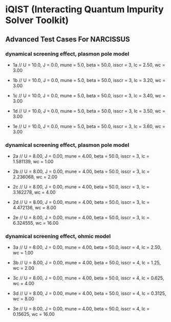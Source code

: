 # iQIST (Interacting Quantum Impurity Solver Toolkit)

## Advanced Test Cases For NARCISSUS

### dynamical screening effect, plasmon pole model

* 1a // U = 10.0, J = 0.0, mune = 5.0, beta = 50.0, isscr = 3, lc = 2.50, wc = 3.00

* 1b // U = 10.0, J = 0.0, mune = 5.0, beta = 50.0, isscr = 3, lc = 3.20, wc = 3.00

* 1c // U = 10.0, J = 0.0, mune = 5.0, beta = 50.0, isscr = 3, lc = 3.40, wc = 3.00

* 1d // U = 10.0, J = 0.0, mune = 5.0, beta = 50.0, isscr = 3, lc = 3.50, wc = 3.00

* 1e // U = 10.0, J = 0.0, mune = 5.0, beta = 50.0, isscr = 3, lc = 3.60, wc = 3.00

### dynamical screening effect, plasmon pole model

* 2a // U = 8.00, J = 0.00, mune = 4.00, beta = 50.0, isscr = 3, lc = 1.581139, wc = 1.00

* 2b // U = 8.00, J = 0.00, mune = 4.00, beta = 50.0, isscr = 3, lc = 2.236068, wc = 2.00

* 2c // U = 8.00, J = 0.00, mune = 4.00, beta = 50.0, isscr = 3, lc = 3.162278, wc = 4.00

* 2d // U = 8.00, J = 0.00, mune = 4.00, beta = 50.0, isscr = 3, lc = 4.472136, wc = 8.00

* 2e // U = 8.00, J = 0.00, mune = 4.00, beta = 50.0, isscr = 3, lc = 6.324555, wc = 16.00

### dynamical screening effect, ohmic model

* 3a // U = 8.00, J = 0.00, mune = 4.00, beta = 50.0, isscr = 4, lc = 2.50, wc = 1.00

* 3b // U = 8.00, J = 0.00, mune = 4.00, beta = 50.0, isscr = 4, lc = 1.25, wc = 2.00

* 3c // U = 8.00, J = 0.00, mune = 4.00, beta = 50.0, isscr = 4, lc = 0.625, wc = 4.00

* 3d // U = 8.00, J = 0.00, mune = 4.00, beta = 50.0, isscr = 4, lc = 0.3125, wc = 8.00

* 3e // U = 8.00, J = 0.00, mune = 4.00, beta = 50.0, isscr = 4, lc = 0.15625, wc = 16.00
